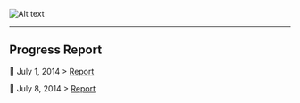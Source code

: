![Alt text](http://rrezarta-krasniqi.github.io/esquared.jpg) 
<hr>

## Progress Report


:date: July 1, 2014 > [Report](http://rrezarta-krasniqi.github.io/july_1_2014.html "july_1_2014")

:date: July 8, 2014 > [Report](http://rrezarta-krasniqi.github.io/july_8_report_8_july__2014.html "july_8_2014")

